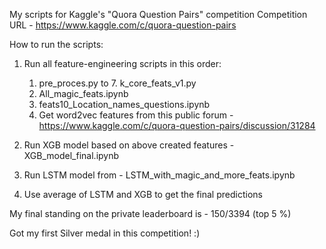 My scripts for Kaggle's "Quora Question Pairs" competition 
Competition URL - https://www.kaggle.com/c/quora-question-pairs

How to run the scripts:
1. Run all feature-engineering scripts in this order:
   1. pre_proces.py to 7. k_core_feats_v1.py
   2. All_magic_feats.ipynb
   3. feats10_Location_names_questions.ipynb
   4. Get word2vec features from this public forum - https://www.kaggle.com/c/quora-question-pairs/discussion/31284
2. Run XGB model based on above created features - XGB_model_final.ipynb

3. Run LSTM model from - LSTM_with_magic_and_more_feats.ipynb

4. Use average of LSTM and XGB to get the final predictions

My final standing on the private leaderboard is - 150/3394 (top 5 %)

Got my first Silver medal in this competition! :)


